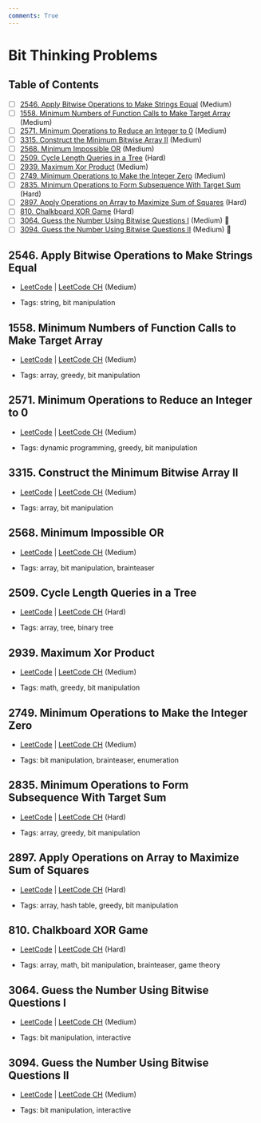 ```yaml
---
comments: True
---
```


# Bit Thinking Problems

## Table of Contents

- [ ] [2546. Apply Bitwise Operations to Make Strings Equal](https://leetcode.cn/problems/apply-bitwise-operations-to-make-strings-equal/) (Medium)
- [ ] [1558. Minimum Numbers of Function Calls to Make Target Array](https://leetcode.cn/problems/minimum-numbers-of-function-calls-to-make-target-array/) (Medium)
- [ ] [2571. Minimum Operations to Reduce an Integer to 0](https://leetcode.cn/problems/minimum-operations-to-reduce-an-integer-to-0/) (Medium)
- [ ] [3315. Construct the Minimum Bitwise Array II](https://leetcode.cn/problems/construct-the-minimum-bitwise-array-ii/) (Medium)
- [ ] [2568. Minimum Impossible OR](https://leetcode.cn/problems/minimum-impossible-or/) (Medium)
- [ ] [2509. Cycle Length Queries in a Tree](https://leetcode.cn/problems/cycle-length-queries-in-a-tree/) (Hard)
- [ ] [2939. Maximum Xor Product](https://leetcode.cn/problems/maximum-xor-product/) (Medium)
- [ ] [2749. Minimum Operations to Make the Integer Zero](https://leetcode.cn/problems/minimum-operations-to-make-the-integer-zero/) (Medium)
- [ ] [2835. Minimum Operations to Form Subsequence With Target Sum](https://leetcode.cn/problems/minimum-operations-to-form-subsequence-with-target-sum/) (Hard)
- [ ] [2897. Apply Operations on Array to Maximize Sum of Squares](https://leetcode.cn/problems/apply-operations-on-array-to-maximize-sum-of-squares/) (Hard)
- [ ] [810. Chalkboard XOR Game](https://leetcode.cn/problems/chalkboard-xor-game/) (Hard)
- [ ] [3064. Guess the Number Using Bitwise Questions I](https://leetcode.cn/problems/guess-the-number-using-bitwise-questions-i/) (Medium) 👑
- [ ] [3094. Guess the Number Using Bitwise Questions II](https://leetcode.cn/problems/guess-the-number-using-bitwise-questions-ii/) (Medium) 👑

## 2546. Apply Bitwise Operations to Make Strings Equal

-   [LeetCode](https://leetcode.com/problems/apply-bitwise-operations-to-make-strings-equal/) | [LeetCode CH](https://leetcode.cn/problems/apply-bitwise-operations-to-make-strings-equal/) (Medium)

-   Tags: string, bit manipulation

## 1558. Minimum Numbers of Function Calls to Make Target Array

-   [LeetCode](https://leetcode.com/problems/minimum-numbers-of-function-calls-to-make-target-array/) | [LeetCode CH](https://leetcode.cn/problems/minimum-numbers-of-function-calls-to-make-target-array/) (Medium)

-   Tags: array, greedy, bit manipulation

## 2571. Minimum Operations to Reduce an Integer to 0

-   [LeetCode](https://leetcode.com/problems/minimum-operations-to-reduce-an-integer-to-0/) | [LeetCode CH](https://leetcode.cn/problems/minimum-operations-to-reduce-an-integer-to-0/) (Medium)

-   Tags: dynamic programming, greedy, bit manipulation

## 3315. Construct the Minimum Bitwise Array II

-   [LeetCode](https://leetcode.com/problems/construct-the-minimum-bitwise-array-ii/) | [LeetCode CH](https://leetcode.cn/problems/construct-the-minimum-bitwise-array-ii/) (Medium)

-   Tags: array, bit manipulation

## 2568. Minimum Impossible OR

-   [LeetCode](https://leetcode.com/problems/minimum-impossible-or/) | [LeetCode CH](https://leetcode.cn/problems/minimum-impossible-or/) (Medium)

-   Tags: array, bit manipulation, brainteaser

## 2509. Cycle Length Queries in a Tree

-   [LeetCode](https://leetcode.com/problems/cycle-length-queries-in-a-tree/) | [LeetCode CH](https://leetcode.cn/problems/cycle-length-queries-in-a-tree/) (Hard)

-   Tags: array, tree, binary tree

## 2939. Maximum Xor Product

-   [LeetCode](https://leetcode.com/problems/maximum-xor-product/) | [LeetCode CH](https://leetcode.cn/problems/maximum-xor-product/) (Medium)

-   Tags: math, greedy, bit manipulation

## 2749. Minimum Operations to Make the Integer Zero

-   [LeetCode](https://leetcode.com/problems/minimum-operations-to-make-the-integer-zero/) | [LeetCode CH](https://leetcode.cn/problems/minimum-operations-to-make-the-integer-zero/) (Medium)

-   Tags: bit manipulation, brainteaser, enumeration

## 2835. Minimum Operations to Form Subsequence With Target Sum

-   [LeetCode](https://leetcode.com/problems/minimum-operations-to-form-subsequence-with-target-sum/) | [LeetCode CH](https://leetcode.cn/problems/minimum-operations-to-form-subsequence-with-target-sum/) (Hard)

-   Tags: array, greedy, bit manipulation

## 2897. Apply Operations on Array to Maximize Sum of Squares

-   [LeetCode](https://leetcode.com/problems/apply-operations-on-array-to-maximize-sum-of-squares/) | [LeetCode CH](https://leetcode.cn/problems/apply-operations-on-array-to-maximize-sum-of-squares/) (Hard)

-   Tags: array, hash table, greedy, bit manipulation

## 810. Chalkboard XOR Game

-   [LeetCode](https://leetcode.com/problems/chalkboard-xor-game/) | [LeetCode CH](https://leetcode.cn/problems/chalkboard-xor-game/) (Hard)

-   Tags: array, math, bit manipulation, brainteaser, game theory

## 3064. Guess the Number Using Bitwise Questions I

-   [LeetCode](https://leetcode.com/problems/guess-the-number-using-bitwise-questions-i/) | [LeetCode CH](https://leetcode.cn/problems/guess-the-number-using-bitwise-questions-i/) (Medium)

-   Tags: bit manipulation, interactive

## 3094. Guess the Number Using Bitwise Questions II

-   [LeetCode](https://leetcode.com/problems/guess-the-number-using-bitwise-questions-ii/) | [LeetCode CH](https://leetcode.cn/problems/guess-the-number-using-bitwise-questions-ii/) (Medium)

-   Tags: bit manipulation, interactive

